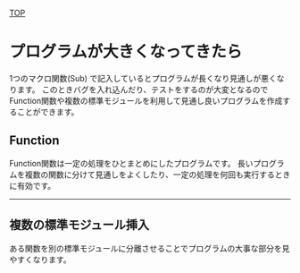 [TOP](.)

# プログラムが大きくなってきたら
1つのマクロ関数(Sub) で記入しているとプログラムが長くなり見通しが悪くなります。
このときバグを入れ込んだり、テストをするのが大変となるのでFunction関数や複数の標準モジュールを利用して見通し良いプログラムを作成することができます。


## Function
Function関数は一定の処理をひとまとめにしたプログラムです。
長いプログラムを複数の関数に分けて見通しをよくしたり、一定の処理を何回も実行するときに有効です。


----------------------------

## 複数の標準モジュール挿入
ある関数を別の標準モジュールに分離させることでプログラムの大事な部分を見やすくなります。

